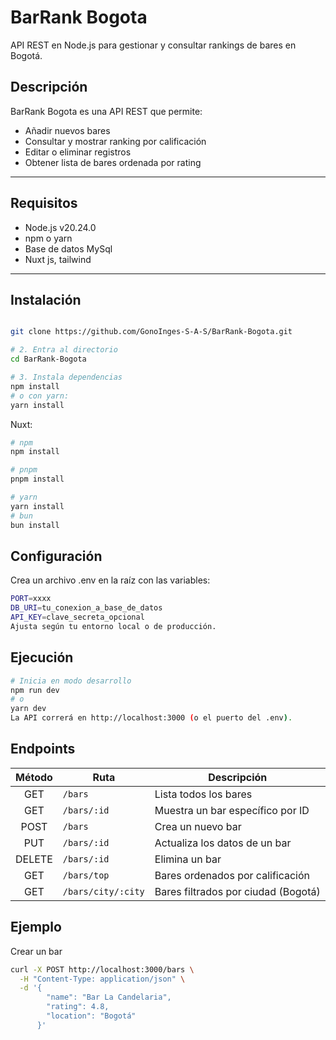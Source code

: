 # BarRank Bogota

API REST en Node.js para gestionar y consultar rankings de bares en Bogotá.



## Descripción

BarRank Bogota es una API REST que permite:

- Añadir nuevos bares  
- Consultar y mostrar ranking por calificación  
- Editar o eliminar registros  
- Obtener lista de bares ordenada por rating

---

## Requisitos
- Node.js v20.24.0
- npm o yarn  
- Base de datos MySql
- Nuxt js, tailwind

---

## Instalación

```bash

git clone https://github.com/GonoInges-S-A-S/BarRank-Bogota.git

# 2. Entra al directorio
cd BarRank-Bogota

# 3. Instala dependencias
npm install
# o con yarn:
yarn install
```
Nuxt:

```bash
# npm
npm install

# pnpm
pnpm install

# yarn
yarn install
# bun
bun install
```
## Configuración
Crea un archivo .env en la raíz con las variables:

```bash
PORT=xxxx
DB_URI=tu_conexion_a_base_de_datos
API_KEY=clave_secreta_opcional
Ajusta según tu entorno local o de producción.
```

## Ejecución

```bash
# Inicia en modo desarrollo
npm run dev
# o
yarn dev
La API correrá en http://localhost:3000 (o el puerto del .env).
```

## Endpoints

| Método | Ruta               | Descripción                         |
| :----: | ------------------ | ----------------------------------- |
|   GET  | `/bars`            | Lista todos los bares               |
|   GET  | `/bars/:id`        | Muestra un bar específico por ID    |
|  POST  | `/bars`            | Crea un nuevo bar                   |
|   PUT  | `/bars/:id`        | Actualiza los datos de un bar       |
| DELETE | `/bars/:id`        | Elimina un bar                      |
|   GET  | `/bars/top`        | Bares ordenados por calificación    |
|   GET  | `/bars/city/:city` | Bares filtrados por ciudad (Bogotá) |


## Ejemplo
Crear un bar
```bash
curl -X POST http://localhost:3000/bars \
  -H "Content-Type: application/json" \
  -d '{
        "name": "Bar La Candelaria",
        "rating": 4.8,
        "location": "Bogotá"
      }'
```




